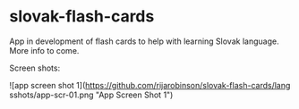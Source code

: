 # slovak-flash-cards
App in development of flash cards to help with learning Slovak language. More info to come.

Screen shots:

![app screen shot 1](https://github.com/rijarobinson/slovak-flash-cards/lang sshots/app-scr-01.png "App Screen Shot 1")
